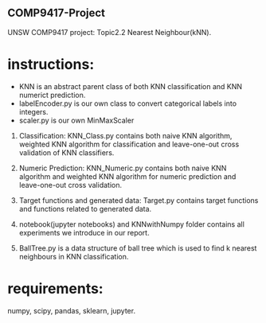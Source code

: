 ## COMP9417-Project
UNSW COMP9417 project: Topic2.2 Nearest Neighbour(kNN).

# instructions:

* KNN is an abstract parent class of both KNN classification and KNN numerict prediction. 
* labelEncoder.py is our own class to convert categorical labels into integers. 
* scaler.py is our own MinMaxScaler

1. Classification: KNN_Class.py contains both naive KNN algorithm, weighted KNN algorithm for classification and leave-one-out cross validation of KNN classifiers.

2. Numeric Prediction: KNN_Numeric.py contains both naive KNN algorithm and weighted KNN algorithm for numeric prediction and leave-one-out cross validation.

3. Target functions and generated data: Target.py contains target functions and functions related to generated data.

4. notebook(jupyter notebooks) and KNNwithNumpy folder contains all experiments we introduce in our report.

5. BallTree.py is a data structure of ball tree which is used to find k nearest neighbours in KNN classification.

# requirements:
numpy,
scipy,
pandas,
sklearn,
jupyter.
